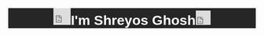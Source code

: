 <h1 style="text-align:center;font-family:Helvetica; color: white; background-color: rgb(39, 38, 38); "><iframe src="https://giphy.com/embed/O7idAw0IBgPWB5pMhT" width="35" height="35" frameBorder="0"></iframe>I'm Shreyos Ghosh<iframe src="https://giphy.com/embed/tJ8BAfobT0piXEwdW1" width="30" height="30" frameBorder="0"></iframe></h1>
<!--
**Shreyosgit/Shreyosgit** is a ✨ _special_ ✨ repository because its `README.md` (this file) appears on your GitHub profile.

Here are some ideas to get you started:

- 🔭 I’m currently working on ...
- 🌱 I’m currently learning ...
- 👯 I’m looking to collaborate on ...
- 🤔 I’m looking for help with ...
- 💬 Ask me about ...
- 📫 How to reach me: ...
- 😄 Pronouns: ...
- ⚡ Fun fact: ...
-->
